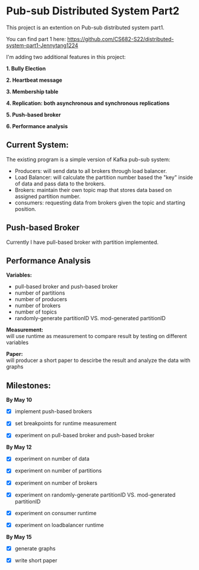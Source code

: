 
# Pub-sub Distributed System Part2

This project is an extention on Pub-sub distributed system part1. 

You can find part 1 here: https://github.com/CS682-S22/distributed-system-part1-Jennytang1224

I'm adding two additional features in this project:

**1. Bully Election**

**2. Heartbeat message**

**3. Membership table**

**4. Replication: both asynchronous and synchronous replications**
    
**5. Push-based broker**

**6. Performance analysis**

## Current System:
The existing program is a simple version of Kafka pub-sub system: 
 - Producers: will send data to all brokers through load balancer.
 - Load Balancer: will calculate the partition number based the "key" inside of data and pass data to the brokers.
 - Brokers: maintain their own topic map that stores data based on assigned partition number.
 - consumers: requesting data from brokers given the topic and starting position.

##  Push-based Broker
Currently I have pull-based broker with partition implemented. 

##  Performance Analysis
**Variables:**
* pull-based broker and push-based broker
* number of partitions
* number of producers
* number of brokers
* number of topics
* randomly-generate partitionID VS. mod-generated partitionID

**Measurement:**  
will use runtime as measurement to compare result by testing on different variables

**Paper:**  
will producer a short paper to descirbe the result and analyze the data with graphs


## Milestones:
**By May 10**
- [x]  implement push-based brokers
- [x]  set breakpoints for runtime measurement
- [x]  experiment on pull-based broker and push-based broker


**By May 12**
- [x]  experiment on number of data
- [x]  experiment on number of partitions
- [x]  experiment on number of brokers
- [x]  experiment on randomly-generate partitionID VS. mod-generated partitionID
- [x]  experiment on consumer runtime
- [x]  experiment on loadbalancer runtime


**By May 15**
- [x]  generate graphs 
- [x]  write short paper











